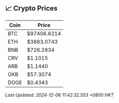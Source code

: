 ## 📈 Crypto Prices

| Coin | Price |
| ---- | ----- |
| BTC | $97406.6214 |
| ETH | $3883.0743 |
| BNB | $726.2834 |
| CRV | $1.1015 |
| ARB | $1.1440 |
| OKB | $57.3074 |
| DOGE | $0.4343 |

_Last Updated: 2024-12-06 11:42:32.553 +0800 HKT_